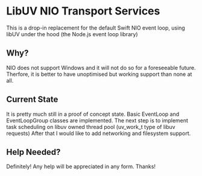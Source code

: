 # LibUV NIO Transport Services

This is a drop-in replacement for the default Swift NIO event loop, using libUV under the hood (the Node.js event loop library)

## Why?

NIO does not support Windows and it will not do so for a foreseeable future. Therfore, it is better to have unoptimised but working support than none at all.

## Current State

It is pretty much still in a proof of concept state. Basic EventLoop and EventLoopGroup classes are implemented. The next step is to implement task scheduling on libuv owned thread pool (uv_work_t type of libuv requests) After that I would like to add networking and filesystem support.

## Help Needed?

Definitely! Any help will be appreciated in any form. Thanks!
